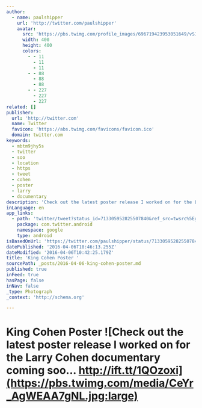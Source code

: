 ```yaml
---
author:
  - name: paulshipper
    url: 'http://twitter.com/paulshipper'
    avatar:
      src: 'https://pbs.twimg.com/profile_images/696719423953051649/vS12xZHZ_400x400.jpg'
      width: 400
      height: 400
      colors:
        - - 11
          - 11
          - 11
        - - 88
          - 88
          - 88
        - - 227
          - 227
          - 227
related: []
publisher:
  url: 'http://twitter.com'
  name: Twitter
  favicon: 'https://abs.twimg.com/favicons/favicon.ico'
  domain: twitter.com
keywords:
  - mbtm9jhy5s
  - twitter
  - soo
  - location
  - https
  - tweet
  - cohen
  - poster
  - larry
  - documentary
description: 'Check out the latest poster release I worked on for the Larry Cohen documentary coming soo... http://ift.tt/1QOzoxi'
inLanguage: en
app_links:
  - path: 'twitter/tweet?status_id=713305952825507840&ref_src=twsrc%5Egoogle%7Ctwcamp%5Eandroidseo%7Ctwgr%5Estatus%7Ctwterm%5E713305952825507840'
    package: com.twitter.android
    namespace: google
    type: android
isBasedOnUrl: 'https://twitter.com/paulshipper/status/713305952825507840'
datePublished: '2016-04-06T10:46:13.255Z'
dateModified: '2016-04-06T10:42:25.179Z'
title: 'King Cohen Poster '
sourcePath: _posts/2016-04-06-king-cohen-poster.md
published: true
inFeed: true
hasPage: false
inNav: false
_type: Photograph
_context: 'http://schema.org'

---
```

# King Cohen Poster ![Check out the latest poster release I worked on for the Larry Cohen documentary coming soo... http://ift.tt/1QOzoxi](https://pbs.twimg.com/media/CeYr_AgWEAA7gNL.jpg:large)